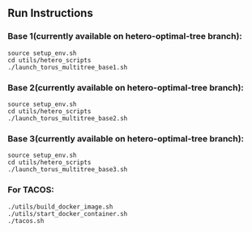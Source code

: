 ## Run Instructions

### Base 1(currently available on hetero-optimal-tree branch):
```
source setup_env.sh
cd utils/hetero_scripts
./launch_torus_multitree_base1.sh
```

### Base 2(currently available on hetero-optimal-tree branch):
```
source setup_env.sh
cd utils/hetero_scripts
./launch_torus_multitree_base2.sh
```

### Base 3(currently available on hetero-optimal-tree branch):
```
source setup_env.sh
cd utils/hetero_scripts
./launch_torus_multitree_base3.sh
```


### For TACOS:
```
./utils/build_docker_image.sh
./utils/start_docker_container.sh
./tacos.sh
```